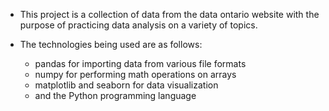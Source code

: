- This project is a collection of data from the data ontario website with the purpose of practicing data analysis on a variety of topics.

- The technologies being used are as follows:
	- pandas for importing data from various file formats
	- numpy for performing math operations on arrays
	- matplotlib and seaborn for data visualization
	- and the Python programming language
